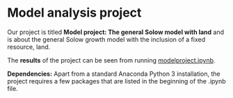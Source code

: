 # Model analysis project

Our project is titled **Model project: The general Solow model with land** and is about the general Solow growth model with the inclusion of a fixed resource, land.

The **results** of the project can be seen from running [modelproject.ipynb](modelproject.ipynb).

**Dependencies:** Apart from a standard Anaconda Python 3 installation, the project requires a few packages that are listed in the beginning of the .ipynb file.
